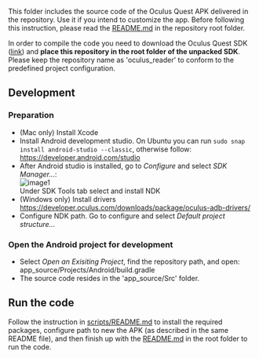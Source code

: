 This folder includes the source code of the Oculus Quest APK delivered in the repository. Use it if you intend to customize the app. Before following this instruction, please read the [README.md](../README.md) in the repository root folder.

In order to compile the code you need to download the Oculus Quest SDK ([link](https://developer.oculus.com/downloads/package/oculus-mobile-sdk/)) and **place this repository in the root folder of the unpacked SDK**. Please keep the repository name as 'oculus_reader' to conform to the predefined project configuration.

## Development

### Preparation

- (Mac only) Install Xcode
- Install Android development studio. On Ubuntu you can run `sudo snap install android-studio --classic`, otherwise follow: <https://developer.android.com/studio>
- After Android studio is installed, go to *Configure* and select *SDK Manager...*:  
    ![image1](https://user-images.githubusercontent.com/14967831/106551452-244b0600-64ca-11eb-8525-0bd447fb6ea8.png)  
 Under SDK Tools tab select and install NDK
- (Windows only) Install drivers https://developer.oculus.com/downloads/package/oculus-adb-drivers/ 
- Configure NDK path. Go to configure and select *Default project structure...*

### Open the Android project for development

- Select *Open an Exisiting Project*, find the repository path, and open: app_source/Projects/Android/build.gradle
- The source code resides in the 'app_source/Src' folder.

## Run the code

Follow the instruction in [scripts/README.md](../scripts/README.md) to install the required packages, configure path to new the APK (as described in the same README file), and then finish up with the [README.md](../README.md) in the root folder to run the code.
